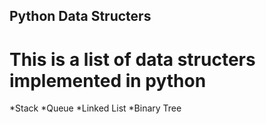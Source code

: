 ## Python Data Structers

# This is a list of data structers implemented in python

*Stack 
*Queue 
*Linked List 
*Binary Tree
